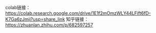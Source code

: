 colab链接：https://colab.research.google.com/drive/1E1f2mOmzWLY44LFift6fD-K7Ga6zJmij?usp=share_link
知乎链接：https://zhuanlan.zhihu.com/p/682597257
